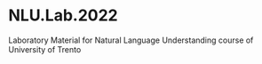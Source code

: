 # NLU.Lab.2022
Laboratory Material for Natural Language Understanding course of University of Trento
